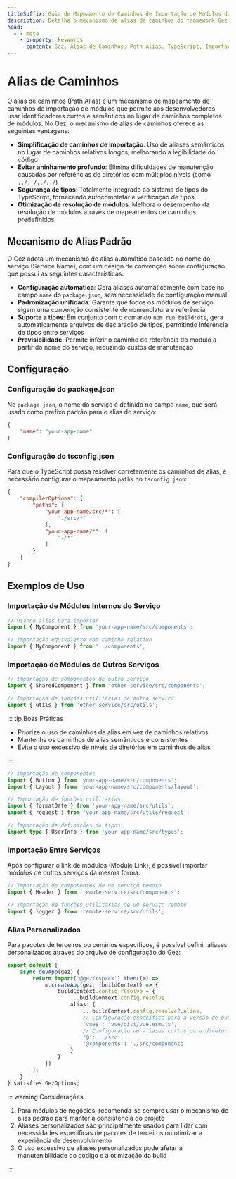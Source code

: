 ```yaml
---
titleSuffix: Guia de Mapeamento de Caminhos de Importação de Módulos do Framework Gez
description: Detalha o mecanismo de alias de caminhos do framework Gez, incluindo simplificação de caminhos de importação, evitar aninhamento profundo, segurança de tipos e otimização de resolução de módulos, ajudando desenvolvedores a melhorar a manutenibilidade do código.
head:
  - - meta
    - property: keywords
      content: Gez, Alias de Caminhos, Path Alias, TypeScript, Importação de Módulos, Mapeamento de Caminhos, Manutenibilidade de Código
---
```


# Alias de Caminhos

O alias de caminhos (Path Alias) é um mecanismo de mapeamento de caminhos de importação de módulos que permite aos desenvolvedores usar identificadores curtos e semânticos no lugar de caminhos completos de módulos. No Gez, o mecanismo de alias de caminhos oferece as seguintes vantagens:

- **Simplificação de caminhos de importação**: Uso de aliases semânticos no lugar de caminhos relativos longos, melhorando a legibilidade do código
- **Evitar aninhamento profundo**: Elimina dificuldades de manutenção causadas por referências de diretórios com múltiplos níveis (como `../../../../`)
- **Segurança de tipos**: Totalmente integrado ao sistema de tipos do TypeScript, fornecendo autocompletar e verificação de tipos
- **Otimização de resolução de módulos**: Melhora o desempenho da resolução de módulos através de mapeamentos de caminhos predefinidos

## Mecanismo de Alias Padrão

O Gez adota um mecanismo de alias automático baseado no nome do serviço (Service Name), com um design de convenção sobre configuração que possui as seguintes características:

- **Configuração automática**: Gera aliases automaticamente com base no campo `name` do `package.json`, sem necessidade de configuração manual
- **Padronização unificada**: Garante que todos os módulos de serviço sigam uma convenção consistente de nomenclatura e referência
- **Suporte a tipos**: Em conjunto com o comando `npm run build:dts`, gera automaticamente arquivos de declaração de tipos, permitindo inferência de tipos entre serviços
- **Previsibilidade**: Permite inferir o caminho de referência do módulo a partir do nome do serviço, reduzindo custos de manutenção

## Configuração

### Configuração do package.json

No `package.json`, o nome do serviço é definido no campo `name`, que será usado como prefixo padrão para o alias do serviço:

```json title="package.json"
{
    "name": "your-app-name"
}
```

### Configuração do tsconfig.json

Para que o TypeScript possa resolver corretamente os caminhos de alias, é necessário configurar o mapeamento `paths` no `tsconfig.json`:

```json title="tsconfig.json"
{
    "compilerOptions": {
        "paths": {
            "your-app-name/src/*": [
                "./src/*"
            ],
            "your-app-name/*": [
                "./*"
            ]
        }
    }
}
```

## Exemplos de Uso

### Importação de Módulos Internos do Serviço

```ts
// Usando alias para importar
import { MyComponent } from 'your-app-name/src/components';

// Importação equivalente com caminho relativo
import { MyComponent } from '../components';
```

### Importação de Módulos de Outros Serviços

```ts
// Importação de componentes de outro serviço
import { SharedComponent } from 'other-service/src/components';

// Importação de funções utilitárias de outro serviço
import { utils } from 'other-service/src/utils';
```

::: tip Boas Práticas
- Priorize o uso de caminhos de alias em vez de caminhos relativos
- Mantenha os caminhos de alias semânticos e consistentes
- Evite o uso excessivo de níveis de diretórios em caminhos de alias

:::

``` ts
// Importação de componentes
import { Button } from 'your-app-name/src/components';
import { Layout } from 'your-app-name/src/components/layout';

// Importação de funções utilitárias
import { formatDate } from 'your-app-name/src/utils';
import { request } from 'your-app-name/src/utils/request';

// Importação de definições de tipos
import type { UserInfo } from 'your-app-name/src/types';
```

### Importação Entre Serviços

Após configurar o link de módulos (Module Link), é possível importar módulos de outros serviços da mesma forma:

```ts
// Importação de componentes de um serviço remoto
import { Header } from 'remote-service/src/components';

// Importação de funções utilitárias de um serviço remoto
import { logger } from 'remote-service/src/utils';
```

### Alias Personalizados

Para pacotes de terceiros ou cenários específicos, é possível definir aliases personalizados através do arquivo de configuração do Gez:

```ts title="src/entry.node.ts"
export default {
    async devApp(gez) {
        return import('@gez/rspack').then((m) =>
            m.createApp(gez, (buildContext) => {
                buildContext.config.resolve = {
                    ...buildContext.config.resolve,
                    alias: {
                        ...buildContext.config.resolve?.alias,
                        // Configuração específica para a versão de build do Vue
                        'vue$': 'vue/dist/vue.esm.js',
                        // Configuração de aliases curtos para diretórios comuns
                        '@': './src',
                        '@components': './src/components'
                    }
                }
            })
        );
    }
} satisfies GezOptions;
```

::: warning Considerações
1. Para módulos de negócios, recomenda-se sempre usar o mecanismo de alias padrão para manter a consistência do projeto
2. Aliases personalizados são principalmente usados para lidar com necessidades específicas de pacotes de terceiros ou otimizar a experiência de desenvolvimento
3. O uso excessivo de aliases personalizados pode afetar a manutenibilidade do código e a otimização da build

:::